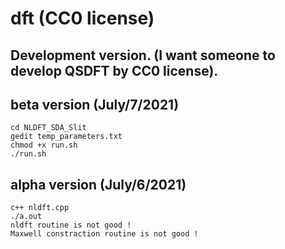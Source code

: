 # dft (CC0 license)

## Development version. (I want someone to develop QSDFT by CC0 license).

## beta version (July/7/2021)
	cd NLDFT_SDA_Slit
	gedit temp_parameters.txt
	chmod +x run.sh
	./run.sh

## alpha version (July/6/2021)
	c++ nldft.cpp
	./a.out
	nldft routine is not good !
	Maxwell constraction routine is not good !